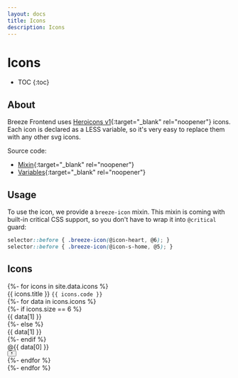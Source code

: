 ```yaml
---
layout: docs
title: Icons
description: Icons
---
```


# Icons

* TOC
{:toc}

## About

Breeze Frontend uses [Heroicons v1](https://v1.heroicons.com/){:target="_blank" rel="noopener"} icons. Each icon is declared as a LESS variable, so it's very easy to
replace them with any other svg icons.

Source code:

 - [Mixin](https://github.com/breezefront/theme-frontend-breeze-blank/blob/master/web/css/abstracts/mixins/_icon.less){:target="_blank" rel="noopener"}
 - [Variables](https://github.com/breezefront/theme-frontend-breeze-blank/blob/master/web/css/abstracts/variables/_icons.less){:target="_blank" rel="noopener"}

## Usage

To use the icon, we provide a `breeze-icon` mixin. This mixin is coming with
built-in critical CSS support, so you don't have to wrap it into `@critical`
guard:

```scss
selector::before { .breeze-icon(@icon-heart, @6); }
selector::before { .breeze-icon(@icon-s-home, @5); }
```

## Icons

<div class="grid grid-cols-2 gap-4 items-start">
{%- for icons in site.data.icons %}
  <div>
    <div class="font-semibold mb-2">
      <span class="">{{ icons.title }}</span>
      <code class="font-normal text-zinc-500 bg-zinc-50">{{ icons.code }}</code>
    </div>
    <div class="grid grid-cols-4 gap-1.5 gap-y-2">
    {%- for data in icons.icons %}
      <div class="relative group text-center" title="@{{ data[0] }}">
        <div class="flex items-center border rounded-lg aspect-square">
          {%- if icons.size == 6 %}
            <div class="w-6 h-6 mx-auto">{{ data[1] }}</div>
          {%- else %}
            <div class="w-5 h-5 mx-auto">{{ data[1] }}</div>
          {%- endif %}
        </div>
        <div class="mt-1 text-xs text-ellipsis overflow-hidden whitespace-nowrap">
          @{{ data[0] }}
        </div>
        <button class="absolute h-4 w-4 top-1 right-1 text-zinc-300 opacity-0 group-hover:opacity-100 focus:opacity-100 group" data-copy="@{{ data[0] }}">
          <svg xmlns="http://www.w3.org/2000/svg" class="absolute inset-0 h-4 w-4 group-[.copied]:opacity-0" viewBox="0 0 20 20" fill="currentColor">
            <path d="M8 3a1 1 0 011-1h2a1 1 0 110 2H9a1 1 0 01-1-1z" />
            <path d="M6 3a2 2 0 00-2 2v11a2 2 0 002 2h8a2 2 0 002-2V5a2 2 0 00-2-2 3 3 0 01-3 3H9a3 3 0 01-3-3z" />
          </svg>
          <svg xmlns="http://www.w3.org/2000/svg" class="absolute inset-0 h-4 w-4 opacity-0 group-[.copied]:opacity-100" viewBox="0 0 20 20" fill="currentColor">
            <path fill-rule="evenodd" d="M16.707 5.293a1 1 0 010 1.414l-8 8a1 1 0 01-1.414 0l-4-4a1 1 0 011.414-1.414L8 12.586l7.293-7.293a1 1 0 011.414 0z" clip-rule="evenodd" />
          </svg>
        </button>
      </div>
    {%- endfor %}
    </div>
  </div>
{%- endfor %}
</div>
